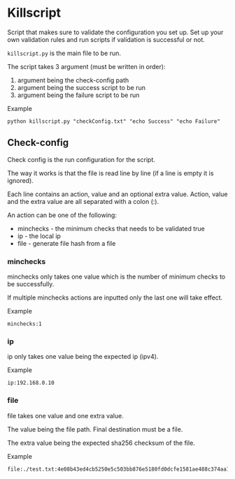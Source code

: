 # Killscript
Script that makes sure to validate the configuration you set up. Set up your own validation rules and run scripts if validation is successful or not.

`killscript.py` is the main file to be run.

The script takes 3 argument (must be written in order):
 1. argument being the check-config path
 2. argument being the success script to be run
 3. argument being the failure script to be run
 
Example 
```
python killscript.py "checkConfig.txt" "echo Success" "echo Failure"
```

## Check-config
Check config is the run configuration for the script.

The way it works is that the file is read line by line (if a line is empty it is ignored).

Each line contains an action, value and an optional extra value. Action, value and the extra value are all separated with a colon (:).

An action can be one of the following:
 - minchecks - the minimum checks that needs to be validated true
 - ip - the local ip
 - file - generate file hash from a file
 
### minchecks 
minchecks only takes one value which is the number of minimum checks to be successfully.

If multiple minchecks actions are inputted only the last one will take effect.

Example
```
minchecks:1
```

### ip
ip only takes one value being the expected ip (ipv4).

Example
```
ip:192.168.0.10
```

### file
file takes one value and one extra value.

The value being the file path. Final destination must be a file.

The extra value being the expected sha256 checksum of the file.

Example
```
file:./test.txt:4e08b43ed4cb5250e5c503bb876e5180fd0dcfe1581ae488c374aa1e328e0b63
```
